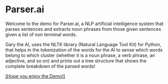 # Parser.ai
Welcome to the demo for Parser.ai, a NLP artificial intelligence system that parses sentences and extracts noun phrases from those given sentences given a list of non terminal words. 

Gary the AI, uses the NLTK library (Natural Language Tool Kit) for Python, that helps in the tokenization of the words for the AI to sense which words belong to which cluster (whether it is a noun phrase, a verb phrase, an adjective, and so on) and prints out a tree structure that shows the complete breakdown of the parsed words!

[[Hope you enjoy the Demo!]](https://youtu.be/vNWJYp5Qm64)
